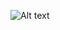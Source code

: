 ![Alt text](https://media.discordapp.net/attachments/1131608325356789804/1152250034696486942/1694568820810840.gif?ex=668d4978&is=668bf7f8&hm=3069e56ccf934e90d405e44dba0f1863039441266988af360ce344e4bdd8b0f1&)
<!--
### 🗂️ GitHub Statistics
![Anurag's GitHub stats](https://github-readme-stats.vercel.app/api?username=Kiwious&show_icons=true&theme=dark)



<!--
**Kiwious/Kiwious** is a ✨ _special_ ✨ repository because its `README.md` (this file) appears on your GitHub profile.

Here are some ideas to get you started:

- 🔭 I’m currently working on ...
- 🌱 I’m currently learning ...
- 👯 I’m looking to collaborate on ...
- 🤔 I’m looking for help with ...
- 💬 Ask me about ...
- 📫 How to reach me: ...
- 😄 Pronouns: ...
- ⚡ Fun fact: ...
-->
